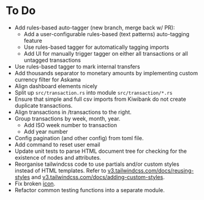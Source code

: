 # To Do

- Add rules-based auto-tagger (new branch, merge back w/ PR):
  - Add a user-configurable rules-based (text patterns) auto-tagging feature
  - Use rules-based tagger for automatically tagging imports
  - Add UI for manually trigger tagger on either all transactions or all untagged transactions
- Use rules-based tagger to mark internal transfers
- Add thousands separator to monetary amounts by implementing custom currency filter for Askama
- Align dashboard elements nicely
- Split up `src/transaction.rs` into module `src/transaction/*.rs`
- Ensure that simple and full csv imports from Kiwibank do not create duplicate
  transactions.
- Align transactions in /transactions to the right.
- Group transactions by week, month, year.
  - Add ISO week number to transaction
  - Add year number
- Config pagination (and other config) from toml file.
- Add command to reset user email
- Update unit tests to parse HTML document tree for checking for the existence
  of nodes and attributes.
- Reorganise tailwindcss code to use partials and/or custom styles instead of
  HTML templates.
  Refer to [v3.tailwindcss.com/docs/reusing-styles](https://v3.tailwindcss.com/docs/reusing-styles) and [v3.tailwindcss.com/docs/adding-custom-styles](https://v3.tailwindcss.com/docs/adding-custom-styles).
- Fix broken [icon](./static/seal.png).
- Refactor common testing functions into a separate module.
